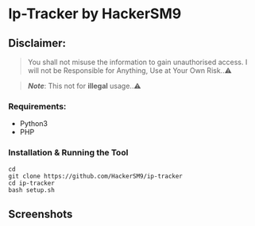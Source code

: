 # Ip-Tracker by HackerSM9
## Disclaimer: 
> You shall not misuse the information to gain unauthorised access. I will not be Responsible for Anything, Use at Your Own Risk..⚠️

> **_Note_**:  This not for **illegal** usage..⚠️
### Requirements:
- Python3
- PHP
### Installation & Running the Tool
```
cd
git clone https://github.com/HackerSM9/ip-tracker
cd ip-tracker
bash setup.sh
```
## Screenshots
